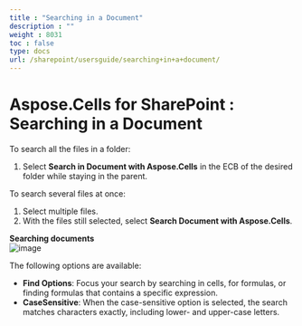 ```yaml
---
title : "Searching in a Document" 
description : "" 
weight : 8031 
toc : false
type: docs
url: /sharepoint/usersguide/searching+in+a+document/
---
```


# Aspose.Cells for SharePoint : Searching in a Document


To search all the files in a folder:

1.  Select **Search in Document with Aspose.Cells** in the ECB of the desired folder while staying in the parent.

To search several files at once:

1.  Select multiple files.
2.  With the files still selected, select **Search Document with Aspose.Cells**.

**Searching documents**  
![image](https://docs2.aspose.com/cells/sharepoint/attachments/6357002/6488137.png)

The following options are available:

*   **Find Options**: Focus your search by searching in cells, for formulas, or finding formulas that contains a specific expression.
*   **CaseSensitive**: When the case-sensitive option is selected, the search matches characters exactly, including lower- and upper-case letters.

